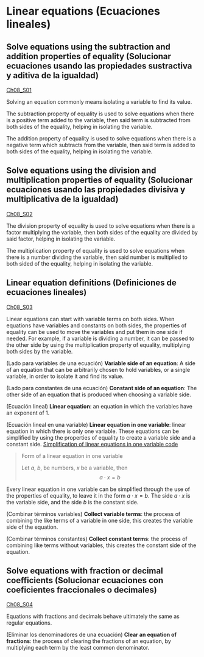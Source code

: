 
#   Linear equations (Ecuaciones lineales)

<!--
#T# Table of contents

#C# Solve equations using the subtraction and addition properties of equality (Solucionar ecuaciones usando las propiedades sustractiva y aditiva de la igualdad)
#C# Solve equations using the division and multiplication properties of equality (Solucionar ecuaciones usando las propiedades divisiva y multiplicativa de la igualdad)
#C# Linear equation definitions (Definiciones de ecuaciones lineales)
#C# Solve equations with fraction or decimal coefficients (Solucionar ecuaciones con coeficientes fraccionales o decimales)

#T# Beginning of content
-->

## Solve equations using the subtraction and addition properties of equality (Solucionar ecuaciones usando las propiedades sustractiva y aditiva de la igualdad)
[Ch08_S01](../../../Libros/Mathematics/Algebra_basics__Prealgebra__OpenStax.pdf#page=671)

Solving an equation commonly means isolating a variable to find its value.

The subtraction property of equality is used to solve equations when there is a positive term added to the variable, then said term is subtracted from both sides of the equality, helping in isolating the variable.

The addition property of equality is used to solve equations when there is a negative term which subtracts from the variable, then said term is added to both sides of the equality, helping in isolating the variable.

## Solve equations using the division and multiplication properties of equality (Solucionar ecuaciones usando las propiedades divisiva y multiplicativa de la igualdad)
[Ch08_S02](../../../Libros/Mathematics/Algebra_basics__Prealgebra__OpenStax.pdf#page=685)

The division property of equality is used to solve equations when there is a factor multiplying the variable, then both sides of the equality are divided by said factor, helping in isolating the variable.

The multiplication property of equality is used to solve equations when there is a number dividing the variable, then said number is multiplied to both sided of the equality, helping in isolating the variable.

## Linear equation definitions (Definiciones de ecuaciones lineales)
[Ch08_S03](../../../Libros/Mathematics/Algebra_basics__Prealgebra__OpenStax.pdf#page=693)

Linear equations can start with variable terms on both sides. When equations have variables and constants on both sides, the properties of equality can be used to move the variables and put them in one side if needed. For example, if a variable is dividing a number, it can be passed to the other side by using the multiplication property of equality, multiplying both sides by the variable.

(Lado para variables de una ecuación)
**Variable side of an equation**: A side of an equation that can be arbitrarily chosen to hold variables, or a single variable, in order to isolate it and find its value.

(Lado para constantes de una ecuación)
**Constant side of an equation**: The other side of an equation that is produced when choosing a variable side.

(Ecuación lineal)
**Linear equation**: an equation in which the variables have an exponent of $1$.

(Ecuación lineal en una variable)
**Linear equation in one variable**: linear equation in which there is only one variable. These equations can be simplified by using the properties of equality to create a variable side and a constant side.
[Simplification of linear equations in one variable code](Programs/Ch08/S03_01_Simplification_of_linear_equations_in_one_variable.py)

> Form of a linear equation in one variable
>
> Let $a$, $b$, be numbers, $x$ be a variable, then
> $$ a \cdot x = b$$

Every linear equation in one variable can be simplified through the use of the properties of equality, to leave it in the form $a \cdot x = b$. The side $a \cdot x$ is the variable side, and the side $b$ is the constant side.

(Combinar términos variables)
**Collect variable terms**: the process of combining the like terms of a variable in one side, this creates the variable side of the equation.

(Combinar términos constantes)
**Collect constant terms**: the process of combining like terms without variables, this creates the constant side of the equation.

## Solve equations with fraction or decimal coefficients (Solucionar ecuaciones con coeficientes fraccionales o decimales)
[Ch08_S04](../../../Libros/Mathematics/Algebra_basics__Prealgebra__OpenStax.pdf#page=711)

Equations with fractions and decimals behave ultimately the same as regular equations.

(Eliminar los denominadores de una ecuación)
**Clear an equation of fractions**: the process of clearing the fractions of an equation, by multiplying each term by the least common denominator.